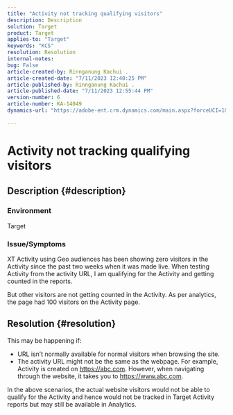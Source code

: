 ```yaml
---
title: "Activity not tracking qualifying visitors"
description: Description
solution: Target
product: Target
applies-to: "Target"
keywords: "KCS"
resolution: Resolution
internal-notes: 
bug: False
article-created-by: Rinnganung Kachui .
article-created-date: "7/11/2023 12:40:25 PM"
article-published-by: Rinnganung Kachui .
article-published-date: "7/11/2023 12:55:44 PM"
version-number: 6
article-number: KA-14049
dynamics-url: "https://adobe-ent.crm.dynamics.com/main.aspx?forceUCI=1&pagetype=entityrecord&etn=knowledgearticle&id=73b18217-e81f-ee11-9cbe-6045bd006e5a"

---
```

# Activity not tracking qualifying visitors

## Description {#description}


### <b>Environment</b>

Target

### <b>Issue/Symptoms</b>

XT Activity using Geo audiences has been showing zero visitors in the Activity since the past two weeks when it was made live. When testing Activity from the activity URL, I am qualifying for the Activity and getting counted in the reports.

But other visitors are not getting counted in the Activity. As per analytics, the page had 100 visitors on the Activity page.


## Resolution {#resolution}


This may be happening if:

- URL isn’t normally available for normal visitors when browsing the site.
- The activity URL might not be the same as the webpage. For example, Activity is created on https://abc.com. However, when navigating through the website, it takes you to https://www.abc.com.


In the above scenarios, the actual website visitors would not be able to qualify for the Activity and hence would not be tracked in Target Activity reports but may still be available in Analytics.
